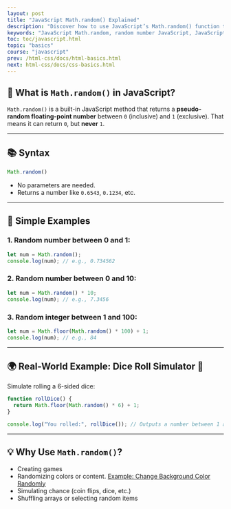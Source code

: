```yaml
---
layout: post
title: "JavaScript Math.random() Explained" 
description: "Discover how to use JavaScript’s Math.random() function to generate random numbers. Learn the syntax, beginner-friendly examples, and real-world use cases like simulating dice rolls and random selection."  
keywords: "JavaScript Math.random, random number JavaScript, JavaScript random function, generate random number, JavaScript dice roll, Math.random examples, JavaScript tutorial for beginners, JavaScript random integer, JavaScript number functions, web development JavaScript"
toc: toc/javascript.html
topic: "basics"
course: "javascript"
prev: /html-css/docs/html-basics.html
next: html-css/docs/css-basics.html
---
```


## 🔢 What is `Math.random()` in JavaScript?

`Math.random()` is a built-in JavaScript method that returns a **pseudo-random floating-point number** between `0` (inclusive) and `1` (exclusive). That means it can return `0`, but **never** `1`.

---

## 📚 Syntax

```javascript
Math.random()
```

- No parameters are needed.
- Returns a number like `0.6543`, `0.1234`, etc.

---

## 🧪 Simple Examples

### 1. Random number between 0 and 1:
```javascript
let num = Math.random();
console.log(num); // e.g., 0.734562
```

### 2. Random number between 0 and 10:
```javascript
let num = Math.random() * 10;
console.log(num); // e.g., 7.3456
```

### 3. Random integer between 1 and 100:
```javascript
let num = Math.floor(Math.random() * 100) + 1;
console.log(num); // e.g., 84
```

---

## 🌍 Real-World Example: Dice Roll Simulator 🎲

Simulate rolling a 6-sided dice:

```javascript
function rollDice() {
  return Math.floor(Math.random() * 6) + 1;
}

console.log("You rolled:", rollDice()); // Outputs a number between 1 and 6
```

---

## 💡 Why Use `Math.random()`?

- Creating games
- Randomizing colors or content. [Example: Change Background Color Randomly](/javascript/docs/basics/real-world-javascript-examples.md#-3-change-background-color-randomly)
- Simulating chance (coin flips, dice, etc.)
- Shuffling arrays or selecting random items

